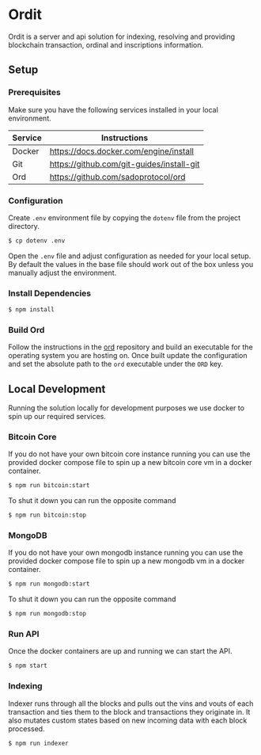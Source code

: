 # Ordit

Ordit is a server and api solution for indexing, resolving and providing blockchain transaction, ordinal and inscriptions information.

## Setup

### Prerequisites

Make sure you have the following services installed in your local environment.

| Service | Instructions                              |
| ------- | ----------------------------------------- |
| Docker  | https://docs.docker.com/engine/install    |
| Git     | https://github.com/git-guides/install-git |
| Ord     | https://github.com/sadoprotocol/ord       |

### Configuration

Create `.env` environment file by copying the `dotenv` file from the project directory.

```sh
$ cp dotenv .env
```

Open the `.env` file and adjust configuration as needed for your local setup. By default the values in the base file should work out of the box unless you manually adjust the environment.

### Install Dependencies

```sh
$ npm install
```

### Build Ord

Follow the instructions in the [ord](https://github.com/sadoprotocol/ord) repository and build an executable for the operating system you are hosting on. Once built update the configuration and set the absolute path to the `ord` executable under the `ORD` key.

## Local Development

Running the solution locally for development purposes we use docker to spin up our required services.

### Bitcoin Core

If you do not have your own bitcoin core instance running you can use the provided docker compose file to spin up a new bitcoin core vm in a docker container.

```sh
$ npm run bitcoin:start
```

To shut it down you can run the opposite command

```sh
$ npm run bitcoin:stop
```

### MongoDB

If you do not have your own mongodb instance running you can use the provided docker compose file to spin up a new mongodb vm in a docker container.

```sh
$ npm run mongodb:start
```

To shut it down you can run the opposite command

```sh
$ npm run mongodb:stop
```

### Run API

Once the docker containers are up and running we can start the API.

```sh
$ npm start
```

### Indexing

Indexer runs through all the blocks and pulls out the vins and vouts of each transaction and ties them to the block and transactions they originate in. It also mutates custom states based on new incoming data with each block processed.

```sh
$ npm run indexer
```
